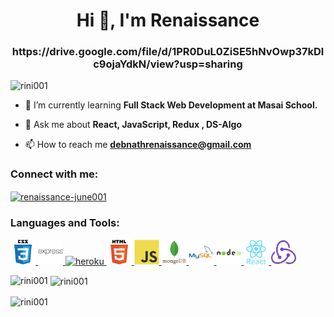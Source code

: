 <h1 align="center">Hi 👋, I'm Renaissance</h1>
<h3 align="center">https://drive.google.com/file/d/1PR0DuL0ZiSE5hNvOwp37kDlc9ojaYdkN/view?usp=sharing</h3>

<p align="left"> <img src="https://komarev.com/ghpvc/?username=rini001&label=Profile%20views&color=0e75b6&style=flat" alt="rini001" /> </p>

- 🌱 I’m currently learning **Full Stack Web Development at Masai School.**

- 💬 Ask me about **React, JavaScript, Redux , DS-Algo**

- 📫 How to reach me **debnathrenaissance@gmail.com**

<h3 align="left">Connect with me:</h3>
<p align="left">
<a href="https://linkedin.com/in/renaissance-june001" target="blank"><img align="center" src="https://raw.githubusercontent.com/rahuldkjain/github-profile-readme-generator/master/src/images/icons/Social/linked-in-alt.svg" alt="renaissance-june001" height="30" width="40" /></a>
</p>

<h3 align="left">Languages and Tools:</h3>
<p align="left"> <a href="https://www.w3schools.com/css/" target="_blank" rel="noreferrer"> <img src="https://raw.githubusercontent.com/devicons/devicon/master/icons/css3/css3-original-wordmark.svg" alt="css3" width="40" height="40"/> </a> <a href="https://expressjs.com" target="_blank" rel="noreferrer"> <img src="https://raw.githubusercontent.com/devicons/devicon/master/icons/express/express-original-wordmark.svg" alt="express" width="40" height="40"/> </a> <a href="https://heroku.com" target="_blank" rel="noreferrer"> <img src="https://www.vectorlogo.zone/logos/heroku/heroku-icon.svg" alt="heroku" width="40" height="40"/> </a> <a href="https://www.w3.org/html/" target="_blank" rel="noreferrer"> <img src="https://raw.githubusercontent.com/devicons/devicon/master/icons/html5/html5-original-wordmark.svg" alt="html5" width="40" height="40"/> </a> <a href="https://developer.mozilla.org/en-US/docs/Web/JavaScript" target="_blank" rel="noreferrer"> <img src="https://raw.githubusercontent.com/devicons/devicon/master/icons/javascript/javascript-original.svg" alt="javascript" width="40" height="40"/> </a> <a href="https://www.mongodb.com/" target="_blank" rel="noreferrer"> <img src="https://raw.githubusercontent.com/devicons/devicon/master/icons/mongodb/mongodb-original-wordmark.svg" alt="mongodb" width="40" height="40"/> </a> <a href="https://www.mysql.com/" target="_blank" rel="noreferrer"> <img src="https://raw.githubusercontent.com/devicons/devicon/master/icons/mysql/mysql-original-wordmark.svg" alt="mysql" width="40" height="40"/> </a> <a href="https://nodejs.org" target="_blank" rel="noreferrer"> <img src="https://raw.githubusercontent.com/devicons/devicon/master/icons/nodejs/nodejs-original-wordmark.svg" alt="nodejs" width="40" height="40"/> </a> <a href="https://reactjs.org/" target="_blank" rel="noreferrer"> <img src="https://raw.githubusercontent.com/devicons/devicon/master/icons/react/react-original-wordmark.svg" alt="react" width="40" height="40"/> </a> <a href="https://redux.js.org" target="_blank" rel="noreferrer"> <img src="https://raw.githubusercontent.com/devicons/devicon/master/icons/redux/redux-original.svg" alt="redux" width="40" height="40"/> </a> </p>

<p><img align="left" src="https://github-readme-stats.vercel.app/api/top-langs?username=rini001&show_icons=true&locale=en&layout=compact" alt="rini001" /></p>

<p>&nbsp;<img align="center" src="https://github-readme-stats.vercel.app/api?username=rini001&show_icons=true&locale=en" alt="rini001" /></p>

<p><img align="center" src="https://github-readme-streak-stats.herokuapp.com/?user=rini001&" alt="rini001" /></p>
